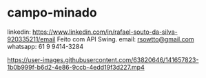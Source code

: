 # campo-minado
linkedin: https://www.linkedin.com/in/rafael-souto-da-silva-920335211/email
Feito com API Swing.
email: rsowtto@gmail.com
whatsapp: 61 9 9414-3284

https://user-images.githubusercontent.com/63820646/141657823-1b0b999f-b6d2-4e86-9ccb-4edd19f3d227.mp4

